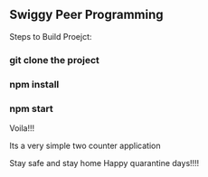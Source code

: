
## Swiggy Peer Programming

Steps to Build Proejct:

### git clone the project
### npm install
### npm start

Voila!!!

Its a very simple two counter application

Stay safe and stay home
Happy quarantine days!!!!



